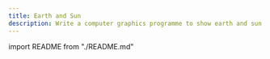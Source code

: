 ```yaml
---
title: Earth and Sun
description: Write a computer graphics programme to show earth and sun
---
```


import README from "./README.md"

<README />
